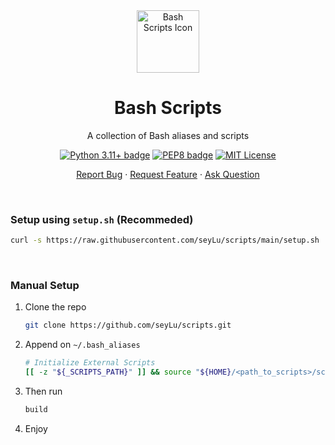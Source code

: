 <div align="center">
    <img height=100 src="https://github.com/seyLu/scripts/blob/main/static/icons/bash.svg" alt="Bash Scripts Icon">
    <h1>Bash Scripts</h1>
    <p>A collection of Bash aliases and scripts</p>
    <p>
        <a href="https://www.gnu.org/software/bash/manual/html_node/index.html"><img src="https://img.shields.io/badge/shell-bash-green" alt="Python 3.11+ badge"></a>
        <a href="https://google.github.io/styleguide/shellguide.html"><img src="https://img.shields.io/badge/code%20style-google-shell.svg" alt="PEP8 badge"></a>
        <a href="https://github.com/seyLu/scripts/blob/main/LICENSE"><img src="https://img.shields.io/github/license/seyLu/scripts.svg" alt="MIT License"></a>
    </p>
    <p>
        <a href="https://github.com/seyLu/scripts/issues/new">Report Bug</a>
        ·
        <a href="https://github.com/seyLu/scripts/issues/new">Request Feature</a>
        ·
        <a href="https://github.com/seyLu/scripts/discussions">Ask Question</a>
    </p>
</div>

<br>


### Setup using `setup.sh` (Recommeded)

```bash
curl -s https://raw.githubusercontent.com/seyLu/scripts/main/setup.sh | bash
```

<br>

### Manual Setup

1. Clone the repo
    ```bash
    git clone https://github.com/seyLu/scripts.git
    ```

2. Append on `~/.bash_aliases`

    ```bash
    # Initialize External Scripts
    [[ -z "${_SCRIPTS_PATH}" ]] && source "${HOME}/<path_to_scripts>/scripts/bash/__init__"
    ```

3. Then run

    ```bash
    build
    ```

4. Enjoy


